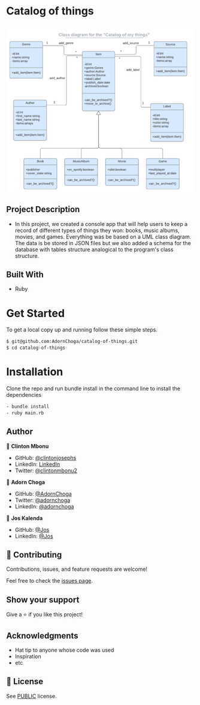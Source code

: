 # Catalog of things

![screenshot](./catalog_of_my_things.png)

## Project Description

- In this project, we created a console app that will help users to keep a record of different types of things they won: books, music albums, movies, and games. Everything was be based on a UML class diagram. The data is be stored in JSON files but we also added a schema for the database with tables structure analogical to the program's class structure.

## Built With

- Ruby

# Get Started
To get a local copy up and running follow these simple steps.

```bash
$ git@github.com:AdornChoga/catalog-of-things.git
$ cd catalog-of-things

```

# Installation
Clone the repo and run bundle install in the command line to install the dependencies

```bash
- bundle install
- ruby main.rb
```

## Author

👤 **Clinton Mbonu**

- GitHub: [@clintonjosephs](https://github.com/clintonjosephs)
- LinkedIn: [LinkedIn](https://linkedin.com/in/clinton-mbonu)
- Twitter: [@clintonmbonu2](https://twitter.com/clintonmbonu2)

👤 **Adorn Choga**

- GitHub: [@AdornChoga](https://github.com/AdornChoga)
- Twitter: [@adornchoga](https://twitter.com/adorn_choga)
- LinkedIn: [@adornchoga](https://www.linkedin.com/in/adorn-choga)

👤 **Jos Kalenda**

- GitHub: [@Jos](https://github.com/joskalenda)
- LinkedIn: [@Jos](https://www.linkedin.com/in/joskalenda/)

## 🤝 Contributing

Contributions, issues, and feature requests are welcome!

Feel free to check the [issues page](../../issues/).

## Show your support

Give a ⭐️ if you like this project!

## Acknowledgments

- Hat tip to anyone whose code was used
- Inspiration
- etc

## 📝 License

See [PUBLIC](./LICENSE) license.
